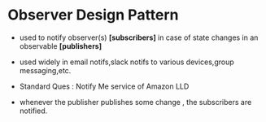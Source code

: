 # Observer Design Pattern

- used to notify observer(s) <strong>[subscribers]</strong> in case of state changes in an observable <strong>[publishers]</strong>
- used widely in email notifs,slack notifs to various devices,group messaging,etc.
- Standard Ques : Notify Me service of Amazon LLD

- whenever the publisher publishes some change , the subscribers are notified.
